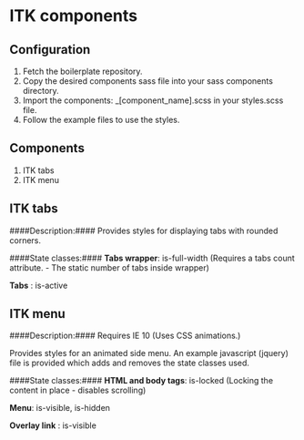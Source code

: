 ITK components
==============

Configuration
-------------
1. Fetch the boilerplate repository.
2. Copy the desired components sass file into your sass components directory.
3. Import the components: _[component_name].scss in your styles.scss file.
4. Follow the example files to use the styles.


Components
-----------
1. ITK tabs
2. ITK menu




ITK tabs
--------
####Description:####
Provides styles for displaying tabs with rounded corners.

####State classes:####
**Tabs wrapper**: is-full-width (Requires a tabs count attribute. -  The static number of tabs inside wrapper)

**Tabs** : is-active




ITK menu
--------
####Description:####
Requires IE 10 (Uses CSS animations.)

Provides styles for an animated side menu. An example javascript (jquery) file is provided which adds and removes the state classes used.

####State classes:####
**HTML and body tags**: is-locked (Locking the content in place - disables scrolling)

**Menu**: is-visible, is-hidden

**Overlay link** : is-visible